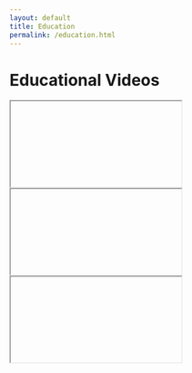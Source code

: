 ```yaml
---
layout: default
title: Education
permalink: /education.html
---
```


<h1 style="header">Educational Videos</h1>

<div class="shorts-carousel">
  <div class="carousel-slide">
    <iframe id="prevVideo" allowfullscreen></iframe>
    <div class="overlayDiv" onclick="moveCarousel(-1)"/>
  </div>
  <div class="carousel-slide">
    <iframe id="nextVideo" allowfullscreen></iframe>
    <div class="overlayDiv" onclick="moveCarousel(1)"/>
  </div>
  <div class="carousel-slide center">
    <iframe id="currentVideo" allowfullscreen></iframe>
  </div>
</div>

<script>
  const videoIds = [
    "GI2yXCMt6qY",
    "mxb1spl3uEQ",
    "UmADIP7Eneo",
    "bKHeCYNw9bY",
    "5VvCXdIaX_k",
    "ef1_NUR4aig",
    "oQPZyqFDFJc",
    "pPo5bd8tm2Y"
  ];

  let currentIndex = 0;

  function updateIframes() {
    const total = videoIds.length;
    const prev = (currentIndex - 1 + total) % total;
    const next = (currentIndex + 1) % total;

    document.getElementById('prevVideo').src = `https://www.youtube.com/embed/${videoIds[prev]}`;
    document.getElementById('currentVideo').src = `https://www.youtube.com/embed/${videoIds[currentIndex]}`;
    document.getElementById('nextVideo').src = `https://www.youtube.com/embed/${videoIds[next]}`;
  }

  function moveCarousel(direction) {
    const total = videoIds.length;
    currentIndex = (currentIndex + direction + total) % total;
    updateIframes();
  }

  document.addEventListener('DOMContentLoaded', updateIframes);
</script>
